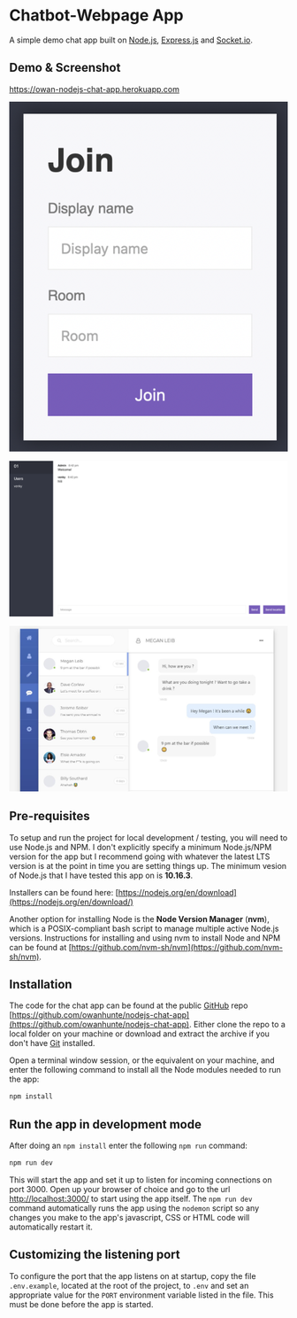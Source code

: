 # Chatbot-Webpage App

A simple demo chat app built on [Node.js](https://nodejs.org/), [Express.js](https://expressjs.com/) and [Socket.io](https://socket.io/).

## Demo & Screenshot

https://owan-nodejs-chat-app.herokuapp.com

![alt text](https://github.com/BoddepallyVenkatesh06/Chatbot-Wepage/blob/619eebcce5d96e628ee7dbe635823c929f810549/Screenshot%202022-09-03%20at%208.41.20%20PM.png)

![alt text](https://github.com/BoddepallyVenkatesh06/Chatbot-Wepage/blob/2feda7e983e744cad039ffde25bedb2cd1c156a5/Screenshot%202022-09-03%20at%208.43.16%20PM.png)

![alt text](https://github.com/BoddepallyVenkatesh06/Chatbot-Wepage/blob/2feda7e983e744cad039ffde25bedb2cd1c156a5/Material-Messaging-App-Concept.jpg)
## Pre-requisites

To setup and run the project for local development / testing, you will need to use Node.js and NPM. I don't explicitly specify a minimum Node.js/NPM version for the app but I recommend going with whatever the latest LTS version is at the point in time you are setting things up. The minimum vesion of Node.js that I have tested this app on is **10.16.3**.

Installers can be found here: [https://nodejs.org/en/download](https://nodejs.org/en/download/)

Another option for installing Node is the **Node Version Manager** (**nvm**), which is a POSIX-compliant bash script to manage multiple active Node.js versions. Instructions for installing and using nvm to install Node and NPM can be found at [https://github.com/nvm-sh/nvm](https://github.com/nvm-sh/nvm).

## Installation

The code for the chat app can be found at the public [GitHub](https://github.com/) repo [https://github.com/owanhunte/nodejs-chat-app](https://github.com/owanhunte/nodejs-chat-app). Either clone the repo to a local folder on your machine or download and extract the archive if you don't have [Git](https://git-scm.com/) installed.

Open a terminal window session, or the equivalent on your machine, and enter the following command to install all the Node modules needed to run the app:

```sh
npm install
```

## Run the app in development mode

After doing an `npm install` enter the following `npm run` command:

```sh
npm run dev
```

This will start the app and set it up to listen for incoming connections on port 3000. Open up your browser of choice and go to the url [http://localhost:3000/](http://localhost:3000/) to start using the app itself. The `npm run dev` command automatically runs the app using the `nodemon` script so any changes you make to the app's javascript, CSS or HTML code will automatically restart it.

## Customizing the listening port

To configure the port that the app listens on at startup, copy the file `.env.example`, located at the root of the project, to `.env` and set an appropriate value for the `PORT` environment variable listed in the file. This must be done before the app is started.

